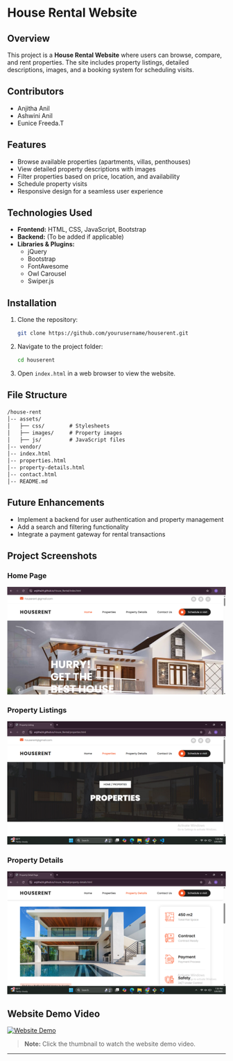 # House Rental Website

## Overview
This project is a **House Rental Website** where users can browse, compare, and rent properties. The site includes property listings, detailed descriptions, images, and a booking system for scheduling visits.

## Contributors
- Anjitha Anil
- Ashwini Anil
- Eunice Freeda.T 

## Features
- Browse available properties (apartments, villas, penthouses)
- View detailed property descriptions with images
- Filter properties based on price, location, and availability
- Schedule property visits
- Responsive design for a seamless user experience

## Technologies Used
- **Frontend:** HTML, CSS, JavaScript, Bootstrap
- **Backend:** (To be added if applicable)
- **Libraries & Plugins:**
  - jQuery
  - Bootstrap
  - FontAwesome
  - Owl Carousel
  - Swiper.js

## Installation
1. Clone the repository:
   ```sh
   git clone https://github.com/yourusername/houserent.git
   ```
2. Navigate to the project folder:
   ```sh
   cd houserent
   ```
3. Open `index.html` in a web browser to view the website.

## File Structure
```
/house-rent
│-- assets/
│   ├── css/        # Stylesheets
│   ├── images/     # Property images
│   ├── js/         # JavaScript files
│-- vendor/
│-- index.html
│-- properties.html
│-- property-details.html
│-- contact.html
│-- README.md
```

## Future Enhancements
- Implement a backend for user authentication and property management
- Add a search and filtering functionality
- Integrate a payment gateway for rental transactions



## Project Screenshots

### Home Page  
![Home Page](assets/images/home.png)

### Property Listings  
![Property Listings](assets/images/properties.png)

### Property Details  
![Property Details](assets/images/property-details.png)

## Website Demo Video  
[![Website Demo](assets/images/video-thumbnail.png)](assets/videos/.mp4)

> **Note:** Click the thumbnail to watch the website demo video.

---






